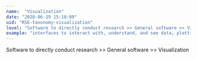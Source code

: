 ```yaml
---
name:  "Visualization"
date: "2020-06-19 15:18:09"
uid: "RSE-taxonomy-visualization"
level: "Software to directly conduct research >> General software >> Visualization"
example: "interfaces to interact with, understand, and see data, plotting tools" 
---
```


Software to directly conduct research >> General software >> Visualization